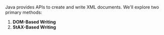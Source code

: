 Java provides APIs to create and write XML documents. We'll explore two primary methods:

1. **DOM-Based Writing**
2. **StAX-Based Writing**